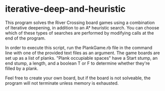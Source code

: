 # iterative-deep-and-heuristic

This program solves the River Crossing board games using a combination of Iterative deepening, in addition to an A* heuristic search. 
You can choose which of these types of searches are performed by modifying calls at the end of the program. 

In order to execute this script, run the PlankGame.rb file in the command line with one of the provided text files as an argument.
The game boards are set up as a list of planks. "Plank occupiable spaces" have a Start stump, an end stump, a length, and a boolean 
T or F to determine whether they're filled by a plank. 

Feel free to create your own board, but if the board is not solveable, the program will not terminate unless memory is exhausted.
